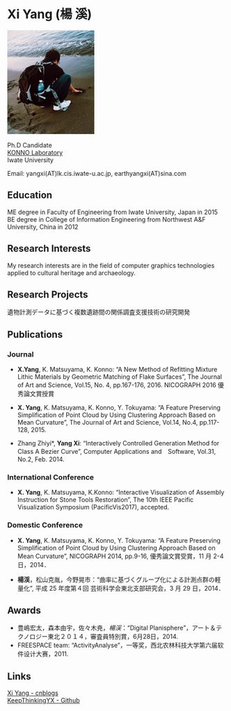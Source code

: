 # Xi Yang (楊 溪)

![image](https://github.com/KeepThinkingYX/Xi-Yang/raw/master/XiYang.JPG)  

Ph.D Candidate  
[KONNO Laboratory](http://gmhost.lk.cis.iwate-u.ac.jp/)  
Iwate University  

Email: yangxi(AT)lk.cis.iwate-u.ac.jp, earthyangxi(AT)sina.com  

## Education

ME degree in Faculty of Engineering from Iwate University, Japan in 2015  
BE degree in College of Information Engineering from Northwest A&F University, China in 2012  

## Research Interests

My research interests are in the field of computer graphics technologies applied to cultural heritage and archaeology.

## Research Projects

遺物計測データに基づく複数遺跡間の関係調査支援技術の研究開発

## Publications

### Journal

- **X.Yang**, K. Matsuyama, K. Konno: “A New Method of Refitting Mixture Lithic Materials by Geometric Matching of Flake Surfaces”, The Journal of Art and Science, Vol.15, No. 4, pp.167-176, 2016. NICOGRAPH 2016 優秀論文賞授賞

- **X. Yang**, K. Matsuyama, K. Konno, Y. Tokuyama: “A Feature Preserving Simplification of Point Cloud by Using Clustering Approach Based on Mean Curvature”, The Journal of Art and Science, Vol.14, No.4, pp.117-128, 2015.

- Zhang Zhiyi\*, **Yang Xi**: “Interactively Controlled Generation Method for Class A Bezier Curve”, Computer Applications and　Software, Vol.31, No.2, Feb. 2014.

### International Conference

- **X. Yang**, K. Matsuyama, K.Konno: “Interactive Visualization of Assembly Instruction for Stone Tools Restoration”, The 10th IEEE Pacific Visualization Symposium (PacificVis2017), accepted.

### Domestic Conference

- **X. Yang**, K. Matsuyama, K. Konno, Y. Tokuyama: “A Feature Preserving Simplification of Point Cloud by Using Clustering Approach Based on Mean Curvature”, NICOGRAPH 2014, pp.9-16, 優秀論文賞受賞，11 月 2-4 日，2014．

- **楊渓**，松山克胤，今野晃市：“曲率に基づくグループ化による計測点群の軽量化”, 平成 25 年度第４回 芸術科学会東北支部研究会，3 月 29 日，2014．

## Awards

- 豊嶋宏太，森本由宇，佐々木尭，*楊渓*：“Digital Planisphere”，アート＆テクノロジー東北２０１４，審査員特別賞，6月28日，2014.
- FREESPACE team: “ActivityAnalyse”，一等奖，西北农林科技大学第六届软件设计大赛，2011.

## Links

[Xi Yang - cnblogs](http://www.cnblogs.com/yangxi/)  
[KeepThinkingYX - Github](http://keepthinkingyx.github.io/)
